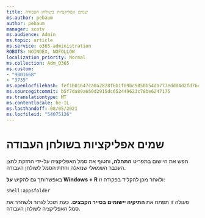 ```yaml
---
title: שמים אפליקציות בשולחן העבודה
ms.author: pebaum
author: pebaum
manager: scotv
ms.audience: Admin
ms.topic: article
ms.service: o365-administration
ROBOTS: NOINDEX, NOFOLLOW
localization_priority: Normal
ms.collection: Adm_O365
ms.custom:
- "9001668"
- "3735"
ms.openlocfilehash: fef1b01647ca0a2828f6b1f09bc9850b54da777edd04d2fd76e6c79579fbefcc
ms.sourcegitcommit: b5f7da89a650d2915dc652449623c78be6247175
ms.translationtype: MT
ms.contentlocale: he-IL
ms.lasthandoff: 08/05/2021
ms.locfileid: "54075126"
---
```

# <a name="put-apps-on-the-desktop"></a>שמים אפליקציות בשולחן העבודה

חפש את היישום בתפריט **התחלה,** וחטוף את סמל האפליקציה על-ידי החזקת לחצן העכבר השמאלי שמאלה והזזת הסמל לשולחן העבודה.

באפשרותך גם להקיש **על Windows + R** ולאחר מכן להקליד בפקודה זו:

`shell:appsfolder`

פעולה זו תפתח את **התיקיה יישומים** **בסייר הקבצים.** כעת תוכל לגרור ולשחרר את סמל האפליקציה לשולחן העבודה.
